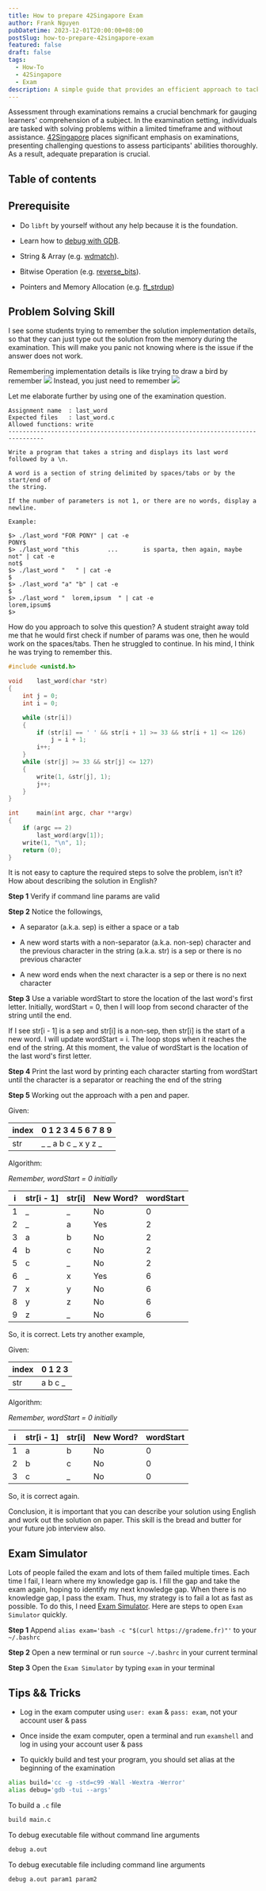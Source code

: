 ```yaml
---
title: How to prepare 42Singapore Exam
author: Frank Nguyen
pubDatetime: 2023-12-01T20:00:00+08:00
postSlug: how-to-prepare-42singapore-exam
featured: false
draft: false
tags:
  - How-To
  - 42Singapore
  - Exam
description: A simple guide that provides an efficient approach to tackle exam questions
---
```


Assessment through examinations remains a crucial benchmark for gauging learners' comprehension of a subject. In the examination setting, individuals are tasked with solving problems within a limited timeframe and without assistance. [42Singapore](https://www.42singapore.sg/) places significant emphasis on examinations, presenting challenging questions to assess participants' abilities thoroughly. As a result, adequate preparation is crucial.

## Table of contents

## Prerequisite

- Do `libft` by yourself without any help because it is the foundation.

- Learn how to [debug with GDB](https://www.cs.umd.edu/~srhuang/teaching/cmsc212/gdb-tutorial-handout.pdf).

- String & Array (e.g. [wdmatch](https://github.com/pasqualerossi/42-School-Exam-Rank-02/tree/main/Level%202/wdmatch)).

- Bitwise Operation (e.g. [reverse_bits](https://github.com/pasqualerossi/42-School-Exam-Rank-02/tree/main/Level%202/reverse_bits)).

- Pointers and Memory Allocation (e.g. [ft_strdup](https://github.com/pasqualerossi/42-School-Exam-Rank-02/tree/main/Level%202/ft_strdup))

## Problem Solving Skill

I see some students trying to remember the solution implementation details, so that they can just type out the solution from the memory during the examination. This will make you panic not knowing where is the issue if the answer does not work.

Remembering implementation details is like trying to draw a bird by remember ![](@assets/bird.png)
Instead, you just need to remember ![](@assets/bird-outline.png)

Let me elaborate further by using one of the examination question.

```text
Assignment name  : last_word
Expected files   : last_word.c
Allowed functions: write
--------------------------------------------------------------------------------

Write a program that takes a string and displays its last word followed by a \n.

A word is a section of string delimited by spaces/tabs or by the start/end of
the string.

If the number of parameters is not 1, or there are no words, display a newline.

Example:

$> ./last_word "FOR PONY" | cat -e
PONY$
$> ./last_word "this        ...       is sparta, then again, maybe    not" | cat -e
not$
$> ./last_word "   " | cat -e
$
$> ./last_word "a" "b" | cat -e
$
$> ./last_word "  lorem,ipsum  " | cat -e
lorem,ipsum$
$>
```

How do you approach to solve this question? A student straight away told me that he would first check if number of params was one, then he would work on the spaces/tabs. Then he struggled to continue. In his mind, I think he was trying to remember this.

```C
#include <unistd.h>

void	last_word(char *str)
{
	int	j = 0;
	int i = 0;

	while (str[i])
	{
		if (str[i] == ' ' && str[i + 1] >= 33 && str[i + 1] <= 126)
			j = i + 1;
		i++;
	}
	while (str[j] >= 33 && str[j] <= 127)
	{
		write(1, &str[j], 1);
		j++;
	}
}

int		main(int argc, char **argv)
{
	if (argc == 2)
		last_word(argv[1]);
	write(1, "\n", 1);
	return (0);
}
```

It is not easy to capture the required steps to solve the problem, isn't it? How about describing the solution in English?

**Step 1**
Verify if command line params are valid

**Step 2**
Notice the followings,

- A separator (a.k.a. sep) is either a space or a tab

- A new word starts with a non-separator (a.k.a. non-sep) character and the previous character in the string (a.k.a. str) is a sep or there is no previous character

- A new word ends when the next character is a sep or there is no next character

**Step 3**
Use a variable wordStart to store the location of the last word's first letter. Initially,
wordStart = 0, then I will loop from second character of the string until the end.

If I see str[i - 1] is a sep and str[i] is a non-sep, then str[i] is the start of a new word. I will update
wordStart = i. The loop stops when it reaches the end of the string. At this moment, the value of wordStart is the location of the last word's first letter.

**Step 4**
Print the last word by printing each character starting from wordStart until the character is a separator or reaching the end of the string

**Step 5**
Working out the approach with a pen and paper.

Given:

| index | 0 1 2 3 4 5 6 7 8 9   |
| ----- | --------------------- |
| str   | \_ _ a b c _ x y z \_ |

Algorithm:

_Remember, wordStart = 0 initially_

| i   | str[i - 1] | str[i] | New Word? | wordStart |
| --- | ---------- | ------ | --------- | --------- |
| 1   | \_         | \_     | No        | 0         |
| 2   | \_         | a      | Yes       | 2         |
| 3   | a          | b      | No        | 2         |
| 4   | b          | c      | No        | 2         |
| 5   | c          | \_     | No        | 2         |
| 6   | \_         | x      | Yes       | 6         |
| 7   | x          | y      | No        | 6         |
| 8   | y          | z      | No        | 6         |
| 9   | z          | \_     | No        | 6         |

So, it is correct. Lets try another example,

Given:

| index | 0 1 2 3  |
| ----- | -------- |
| str   | a b c \_ |

Algorithm:

_Remember, wordStart = 0 initially_

| i   | str[i - 1] | str[i] | New Word? | wordStart |
| --- | ---------- | ------ | --------- | --------- |
| 1   | a          | b      | No        | 0         |
| 2   | b          | c      | No        | 0         |
| 3   | c          | \_     | No        | 0         |

So, it is correct again.

Conclusion, it is important that you can describe your solution using English and work out the solution on paper. This skill is the bread and butter for your future job interview also.

## Exam Simulator

Lots of people failed the exam and lots of them failed multiple times. Each time I fail, I learn where my knowledge gap is. I fill the gap and take the exam again, hoping to identify my next knowledge gap. When there is no knowledge gap, I pass the exam. Thus, my strategy is to fail a lot as fast as possible. To do this, I need [Exam Simulator](https://github.com/JCluzet/42_EXAM). Here are steps to open `Exam Simulator` quickly.

**Step 1**
Append `alias exam='bash -c "$(curl https://grademe.fr)"'` to your `~/.bashrc`

**Step 2**
Open a new terminal or run `source ~/.bashrc` in your current terminal

**Step 3**
Open the `Exam Simulator` by typing `exam` in your terminal

## Tips && Tricks

- Log in the exam computer using `user: exam` & `pass: exam`, not your account user & pass

- Once inside the exam computer, open a terminal and run `examshell` and log in using your account user & pass

- To quickly build and test your program, you should set alias at the beginning of the examination

```bash
alias build='cc -g -std=c99 -Wall -Wextra -Werror'
alias debug='gdb -tui --args'
```

To build a `.c` file

```bash
build main.c
```

To debug executable file without command line arguments

```bash
debug a.out
```

To debug executable file including command line arguments

```bash
debug a.out param1 param2
```
